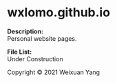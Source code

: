 # wxlomo.github.io
<b>Description:</b><br>
Personal website pages.

<b>File List:</b><br>
Under Construction

Copyright © 2021 Weixuan Yang
